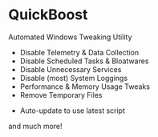 # QuickBoost
Automated Windows Tweaking Utility

- Disable Telemetry & Data Collection
- Disable Scheduled Tasks & Bloatwares
- Disable Unnecessary Services
- Disable (most) System Loggings
- Performance & Memory Usage Tweaks
- Remove Temporary Files
+ Auto-update to use latest script 

and much more!
